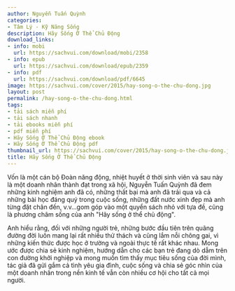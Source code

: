 ```yaml
---
author: Nguyễn Tuấn Quỳnh
categories:
- Tâm Lý - Kỹ Năng Sống
description: Hãy Sống Ở Thể Chủ Động
download_links:
- info: mobi
  url: https://sachvui.com/download/mobi/2358
- info: epub
  url: https://sachvui.com/download/epub/2359
- info: pdf
  url: https://sachvui.com/download/pdf/6645
image: https://sachvui.com/cover/2015/hay-song-o-the-chu-dong.jpg
layout: post
permalink: /hay-song-o-the-chu-dong.html
tags:
- tải sách miễn phí
- tải sách nhanh
- tải ebooks miễn phí
- pdf miễn phí
- Hãy Sống Ở Thể Chủ Động ebook
- Hãy Sống Ở Thể Chủ Động pdf
thumbnail_url: https://sachvui.com/cover/2015/hay-song-o-the-chu-dong.jpg
title: Hãy Sống Ở Thể Chủ Động
---
```


 <div class="item-desc text-justify"> <p>Vốn là một cán bộ Đoàn năng động, nhiệt huyết ở thời sinh viên và sau này là một doanh nhân thành đạt trong xã hội, Nguyễn Tuấn Quỳnh đã đem những kinh nghiệm anh đã có, những thất bại mà anh đã trải qua và cả những bài học đáng quý trong cuộc sống, những đất nước xinh đẹp mà anh từng đặt chân đến, v.v…gom góp vào một quyển sách nhỏ với tựa đề, cũng là phương châm sống của anh "Hãy sống ở thể chủ động".</p><p>Anh hiểu rằng, đối với những người trẻ, những bước đầu tiên trên quãng đường đời luôn mang lại rất nhiều thử thách và cũng lắm nỗi chông gai, vì những kiến thức được học ở trường và ngoài thực tế rất khác nhau. Mong ước được chia sẻ kinh nghiệm, hướng dẫn cho các bạn trẻ đang dò dẫm trên con đường khởi nghiệp và mong muốn tìm thấy mục tiêu sống của đời mình, tác giả đã gửi gắm cả tình yêu gia đình, cuộc sống và chia sẻ góc nhìn của một doanh nhân trong nền kinh tế vẫn còn nhiều cơ hội cho tất cả mọi người.</p> </div>